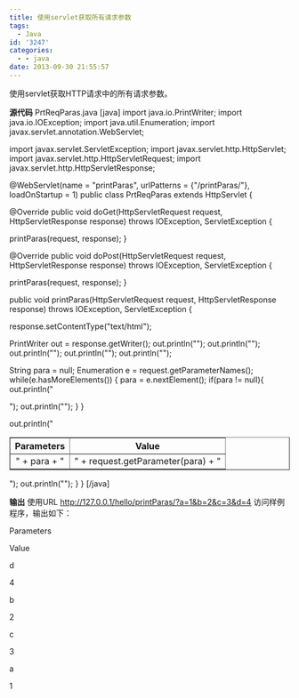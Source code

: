```yaml
---
title: 使用servlet获取所有请求参数
tags:
  - Java
id: '3247'
categories:
  - - java
date: 2013-09-30 21:55:57
---
```


使用servlet获取HTTP请求中的所有请求参数。
<!-- more -->
**源代码**
PrtReqParas.java
\[java\]
import java.io.PrintWriter;
import java.io.IOException;
import java.util.Enumeration;
import javax.servlet.annotation.WebServlet;

import javax.servlet.ServletException;
import javax.servlet.http.HttpServlet;
import javax.servlet.http.HttpServletRequest;
import javax.servlet.http.HttpServletResponse;

@WebServlet(name = "printParas", urlPatterns = {"/printParas/"}, loadOnStartup = 1)
public class PrtReqParas extends HttpServlet {

 @Override
 public void doGet(HttpServletRequest request, HttpServletResponse response)
 throws IOException, ServletException {

 printParas(request, response);
 }

 @Override
 public void doPost(HttpServletRequest request, HttpServletResponse response)
 throws IOException, ServletException {

 printParas(request, response);
 }


 public void printParas(HttpServletRequest request, HttpServletResponse response)
 throws IOException, ServletException {

 response.setContentType("text/html");

 PrintWriter out = response.getWriter();
 out.println("<!doctype html>");
 out.println("<html><head><title>Request Parameters</title></head>");
 out.println("<body>");
 out.println("<table align=center border=1>");
 out.println("<tr><th>Parameters</th><th>Value</th></tr>");

 
 String para = null;
 Enumeration<String> e = request.getParameterNames();
 while(e.hasMoreElements()) {
 para = e.nextElement();
 if(para != null){
 out.println("<tr><td align=center>" + para + "</td>");
 out.println("<td align=center>" + request.getParameter(para) + "</td></tr>");
 }
 }

 out.println("</table>");
 out.println("</body></html>");
 }
}
\[/java\]

**输出**
使用URL http://127.0.0.1/hello/printParas/?a=1&b=2&c=3&d=4 访问样例程序，输出如下：

Parameters

Value

d

4

b

2

c

3

a

1